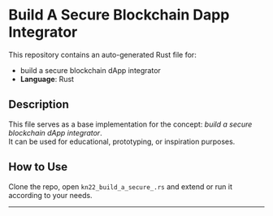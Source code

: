 # Build A Secure Blockchain Dapp Integrator

This repository contains an auto-generated Rust file for:

- build a secure blockchain dApp integrator
- **Language**: Rust

## Description

This file serves as a base implementation for the concept: *build a secure blockchain dApp integrator*.  
It can be used for educational, prototyping, or inspiration purposes.

## How to Use

Clone the repo, open `kn22_build_a_secure_.rs` and extend or run it according to your needs.

---



